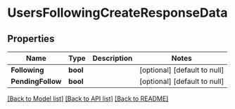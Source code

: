 # UsersFollowingCreateResponseData

## Properties
Name | Type | Description | Notes
------------ | ------------- | ------------- | -------------
**Following** | **bool** |  | [optional] [default to null]
**PendingFollow** | **bool** |  | [optional] [default to null]

[[Back to Model list]](../README.md#documentation-for-models) [[Back to API list]](../README.md#documentation-for-api-endpoints) [[Back to README]](../README.md)

